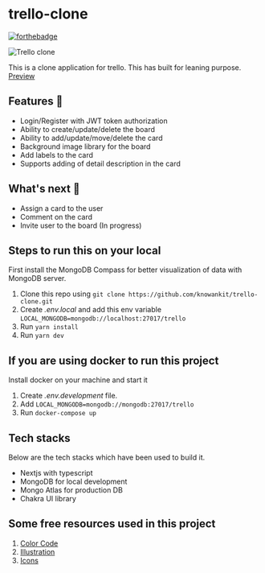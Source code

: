 # trello-clone

[![forthebadge](https://forthebadge.com/images/badges/built-with-love.svg)](https://forthebadge.com)

![Trello clone](https://github.com/knowankit/trello-clone/blob/develop/demo.gif)

This is a clone application for trello. This has built for leaning purpose. [Preview](https://trello-clone-one.vercel.app/)

## Features 🤩

- Login/Register with JWT token authorization
- Ability to create/update/delete the board
- Ability to add/update/move/delete the card
- Background image library for the board
- Add labels to the card
- Supports adding of detail description in the card

## What's next 🚀

- Assign a card to the user
- Comment on the card
- Invite user to the board (In progress)

## Steps to run this on your local

First install the MongoDB Compass for better visualization of data with MongoDB server.

1. Clone this repo using `git clone https://github.com/knowankit/trello-clone.git`
2. Create _.env.local_ and add this env variable `LOCAL_MONGODB=mongodb://localhost:27017/trello`
3. Run `yarn install`
4. Run `yarn dev`

## If you are using docker to run this project

Install docker on your machine and start it

1. Create _.env.development_ file.
2. Add `LOCAL_MONGODB=mongodb://mongodb:27017/trello`
3. Run `docker-compose up`

## Tech stacks

Below are the tech stacks which have been used to build it.

- Nextjs with typescript
- MongoDB for local development
- Mongo Atlas for production DB
- Chakra UI library

## Some free resources used in this project

1. [Color Code](https://www.designpieces.com/palette/trello-color-palette-hex-and-rgb/)
2. [Illustration](https://undraw.co/illustrations)
3. [Icons](https://github.com/react-icons/react-icons)
